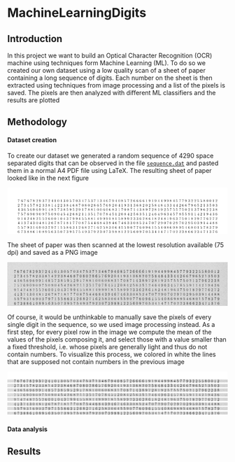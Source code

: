 # MachineLearningDigits
## Introduction
In this project we want to build an Optical Character Recognition (OCR) machine using techniques form Machine Learning (ML). To do so we created our own dataset using a low quality scan of a sheet of paper containing a long sequence of digits. Each number on the sheet is then extracted using techniques from image processing and a list of the pixels is saved. The pixels are then analyzed with different ML classifiers and the results are plotted    


## Methodology
#### Dataset creation
To create our dataset we generated a random sequence of 4290 space separated digits that can be observed in the file [`sequence.dat`](https://github.com/dario-marvin/MachineLearningDigits/blob/master/sequence.dat) and pasted them in a normal A4 PDF file using LaTeX. The resulting sheet of paper looked like in the next figure

<p align="center">
  <img src="https://github.com/dario-marvin/MachineLearningDigits/blob/master/sequence_ex.png">
</p>

The sheet of paper was then scanned at the lowest resolution available (75 dpi) and saved as a PNG image

<p align="center">
  <img src="https://github.com/dario-marvin/MachineLearningDigits/blob/master/page1_ex.png">
</p>

Of course, it would be unthinkable to manually save the pixels of every single digit in the sequence, so we used image processing instead. As a first step, for every pixel row in the image we compute the mean of the values of the pixels composing it, and select those with a value smaller than a fixed threshold, i.e. whose pixels are generally light and thus do not contain numbers. To visualize this process, we colored in white the lines that are supposed not contain numbers in the previous image

<p align="center">
  <img src="https://github.com/dario-marvin/MachineLearningDigits/blob/master/page1_modified_ex.png">
</p>


#### Data analysis
## Results
